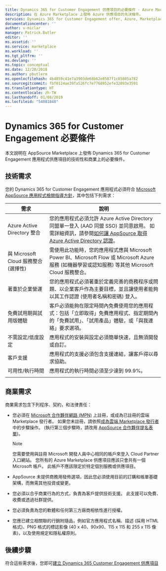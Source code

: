 ```yaml
---
title: Dynamics 365 for Customer Engagement 供應項目的必要條件 - Azure Marketplace | Microsoft Docs
description: 在 Azure Marketplace 上發佈 Azure 供應項目的先決條件。
services: Dynamics 365 for Customer Engagement offer, Azure, Marketplace, Cloud Partner Portal,
documentationcenter: ''
author: v-miclar
manager: Patrick.Butler
editor: ''
ms.assetid: ''
ms.service: marketplace
ms.workload: ''
ms.tgt_pltfrm: ''
ms.devlang: ''
ms.topic: conceptual
ms.date: 12/20/2018
ms.author: pbutlerm
ms.openlocfilehash: 4b4859c41e7a3903de68b62e8587f1c85805a782
ms.sourcegitcommit: fbf0124ae39fa526fc7e7768952efe32093e3591
ms.translationtype: HT
ms.contentlocale: zh-TW
ms.lasthandoff: 01/08/2019
ms.locfileid: "54081848"
---
```

# <a name="dynamics-365-for-customer-engagement-prerequisites"></a>Dynamics 365 for Customer Engagement 必要條件

本文說明在 AppSource Marketplace 上發佈 Dynamics 365 for Customer Engagement 應用程式供應項目的技術性和商業上的必要條件。


## <a name="technical-requirements"></a>技術需求

您的 Dynamics 365 for Customer Engagement 應用程式必須符合 [Microsoft AppSource 應用程式檢閱指導方針](https://smp-cdn-prod.azureedge.net/documents/AppsourceGuidelines/Microsoft%20AppSource%20app%20review%20guidelines_v5.pdf)，其中包括下列需求：


|              需求             |        說明           |
|            ---------------           |      ---------------         |
| Azure Active Directory 整合   | 您的應用程式必須允許 Azure Active Directory 同盟單一登入 (AAD 同盟 SSO) 並同意啟用。 如需詳細資訊，請參閱[如何讓 AppSource 取得 Azure Active Directory 認證](https://docs.microsoft.com/azure/active-directory/develop/howto-get-appsource-certified)。 |
| 與 Microsoft Cloud 服務整合 (選擇性) | 需使用此功能時，您的應用程式應與 Microsoft Power BI、Microsoft Flow 或 Microsoft Azure 服務 (如機器學習或認知服務) 等其他 Microsoft Cloud 服務整合。 |
| 著重於企業營運            |  您的應用程式必須著重於定義完善的商務程序或問題、以企業客戶作為主要目標，並且讓使用者能夠以其工作認證 (使用者名稱和密碼) 登入。  |
| 免費試用期與試用版體驗 |  客戶必須能夠在限定時間內免費使用您的應用程式：包括「立即取得」免費應用程式、指定期間內的「免費試用」、「試用產品」體驗，或「與我連絡」要求選項。  |
| 不需設定/低度設定                 | 應用程式的安裝與設定必須簡單快速，且無須開發或自訂。  |
| 客戶支援                     | 應用程式的支援必須包含支援連結，讓客戶得以尋求協助。  |
| 可用性/執行時間                  | 應用程式的執行時間必須至少達到 99.9%。 |
|  |  |


## <a name="business-requirements"></a>商業需求

商業需求包含下列程序、契約，和法律責任：

* 您必須在 [Microsoft 合作夥伴網路 (MPN)](https://partners.microsoft.com/PartnerProgram/simplifiedenrollment.aspx) 上註冊，或成為已註冊的雲端 Marketplace 發行者。 如果您未註冊，請依照[成為雲端 Marketplace 發行者](../../become-publisher.md)中的步驟操作。  (執行第三個步驟時，請改用 [AppSource 合作夥伴提名表單](https://appsource.microsoft.com/partners/signup))。 

    >[!NOTE]
    >您需要使用與註冊 Microsoft 開發人員中心相同的帳戶來登入 Cloud Partner 入口網站。 您所有的 Azure Marketplace 供應項目應該只會共有一個 Microsoft 帳戶。 此帳戶不應該限定於特定個別服務或供應項目。

* AppSource 未提供商務用發佈選項，因此您必須使用目前的訂購和帳單基礎架構，而無需其他投資或變更。
* 您必須以合乎商業行為的方式，負責為客戶提供技術支援。 此支援可以免費、收費或透過社群提供。
* 您必須負責為您的軟體和任何第三方廠商相依性進行授權。
* 您應已建立相關聯的行銷附隨品，例如官方應用程式名稱、描述 (採用 HTML 格式)、PNG 格式的標誌影像 (40 x 40、90x90、115 x 115 和 255 x 115 像素)，以及使用規定和隱私權原則。  


## <a name="next-steps"></a>後續步驟

符合這些需求後，您即可[建立 Dynamics 365 Customer Engagement 供應項目](./cpp-create-offer.md) 
